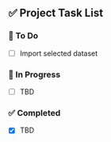 ## ✅ Project Task List

### 🚀 To Do
- [ ] Import selected dataset

### 🧪 In Progress
- [ ] TBD

### ✅ Completed
- [x] TBD
